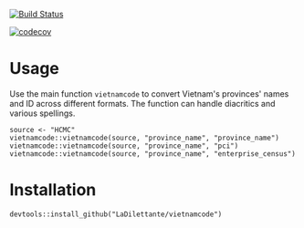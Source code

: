 [![Build Status](https://travis-ci.org/LaDilettante/vietnamcode.svg?branch=master)](https://travis-ci.org/LaDilettante/vietnamcode)

[![codecov](https://codecov.io/gh/LaDilettante/vietnamcode/branch/master/graph/badge.svg)](https://codecov.io/gh/LaDilettante/vietnamcode)

# Usage

Use the main function `vietnamcode` to convert Vietnam's provinces' names and ID across different formats. The function can handle diacritics and various spellings.

```
source <- "HCMC"
vietnamcode::vietnamcode(source, "province_name", "province_name")
vietnamcode::vietnamcode(source, "province_name", "pci")
vietnamcode::vietnamcode(source, "province_name", "enterprise_census")
```

# Installation

```
devtools::install_github("LaDilettante/vietnamcode")
```
